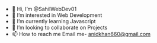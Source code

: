 - 👋 Hi, I’m @SahilWebDev01
- 👀 I’m interested in Web Development
- 🌱 I’m currently learning Javascript
- 💞️ I’m looking to collaborate on Projects
- 📫 How to reach me Email me- anidkhan660@gmail.com

<!---
SahilWebDev01/SahilWebDev01 is a ✨ special ✨ repository because its `README.md` (this file) appears on your GitHub profile.
You can click the Preview link to take a look at your changes.
--->
